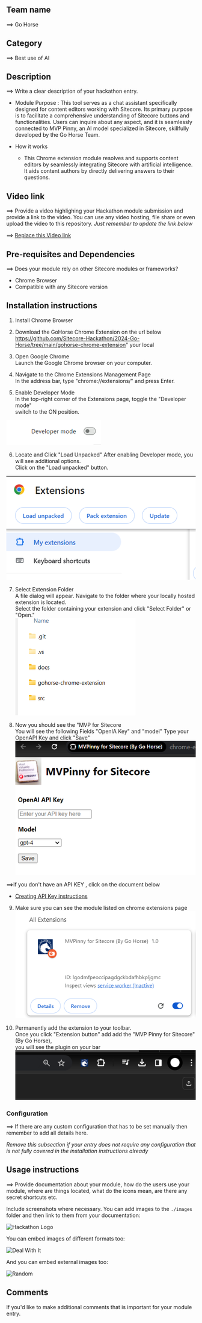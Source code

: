 
## Team name
⟹ Go Horse

## Category
⟹ Best use of AI

## Description
⟹ Write a clear description of your hackathon entry.  

  - Module Purpose : 
  This tool serves as a chat assistant specifically designed for content editors working with Sitecore. Its primary purpose is to facilitate a comprehensive understanding of Sitecore buttons and functionalities. Users can inquire about any aspect, and it is seamlessly connected to MVP Pinny, an AI model specialized in Sitecore, skillfully developed by the Go Horse Team.

  - How it works
    - This Chrome extension module resolves and supports content editors by seamlessly integrating Sitecore with artificial intelligence. It aids content authors by directly delivering answers to their questions.

## Video link
⟹ Provide a video highlighing your Hackathon module submission and provide a link to the video. You can use any video hosting, file share or even upload the video to this repository. _Just remember to update the link below_

⟹ [Replace this Video link](#video-link)


## Pre-requisites and Dependencies

⟹ Does your module rely on other Sitecore modules or frameworks?

- Chrome Browser 
- Compatible with any Sitecore version

## Installation instructions

1. Install Chrome Browser

2. Download the GoHorse Chrome Extension on the url below <br/>
https://github.com/Sitecore-Hackathon/2024-Go-Horse/tree/main/gohorse-chrome-extension" your local

3.  Open Google Chrome <br/>
Launch the Google Chrome browser on your computer.

4.  Navigate to the Chrome Extensions Management Page <br/>
In the address bar, type "chrome://extensions/" and press Enter.

5. Enable Developer Mode<br/>
In the top-right corner of the Extensions page, toggle the "Developer mode"<br/>
switch to the ON position.<br/>

![alt text](/docs/images/image-1.png)

6. Locate and Click "Load Unpacked"
After enabling Developer mode, you will see additional options.<br/>
Click on the "Load unpacked" button.<br/>

![alt text](/docs/images/image-2.png)

7. Select Extension Folder<br/>
A file dialog will appear. Navigate to the folder where your locally hosted extension is located.<br/>
Select the folder containing your extension and click "Select Folder" or "Open."<br/>
![alt text](/docs/images/image-3.png)

8. Now you should see the "MVP for Sitecore<br/>
You will see the following Fields "OpenIA Key" and "model" Type your OpenAPI Key and click "Save"<br/>
![alt text](/docs/images/image-9.png)

⟹if you don't have an API KEY , click on the document below <br/>
- [Creating API Key instructions](CreatingAPIkey.md)

9. Make sure you can see the module listed on chrome extensions page<br/>
![alt text](/docs/images/image-10.png)

10. Permanently add the extension to your toolbar.<br/>
Once you click "Extension button" add add the "MVP Pinny for Sitecore"(By Go Horse), <br/>
you will see the plugin on your bar<br/>
 ![alt text](/docs/images/image-8.png)

### Configuration
⟹ If there are any custom configuration that has to be set manually then remember to add all details here.

_Remove this subsection if your entry does not require any configuration that is not fully covered in the installation instructions already_

## Usage instructions
⟹ Provide documentation about your module, how do the users use your module, where are things located, what do the icons mean, are there any secret shortcuts etc.

Include screenshots where necessary. You can add images to the `./images` folder and then link to them from your documentation:

![Hackathon Logo](docs/images/hackathon.png?raw=true "Hackathon Logo")

You can embed images of different formats too:

![Deal With It](docs/images/deal-with-it.gif?raw=true "Deal With It")

And you can embed external images too:

![Random](https://thiscatdoesnotexist.com/)

## Comments
If you'd like to make additional comments that is important for your module entry.
